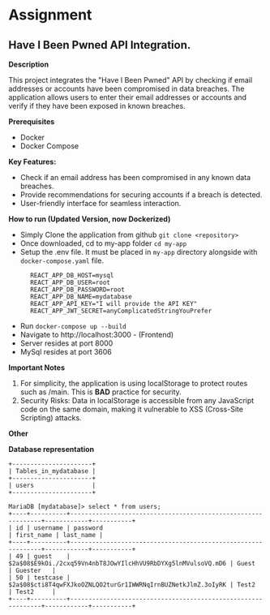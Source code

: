 # Assignment
## Have I Been Pwned API Integration.

**Description**

This project integrates the "Have I Been Pwned" API by checking if email addresses or accounts have been compromised in data breaches. The application allows users to enter their email addresses or accounts and verify if they have been exposed in known breaches. 

**Prerequisites**
* Docker
* Docker Compose

**Key Features:**
* Check if an email address has been compromised in any known data breaches.
* Provide recommendations for securing accounts if a breach is detected.
* User-friendly interface for seamless interaction.

**How to run (Updated Version, now Dockerized)**
* Simply Clone the application from github  ```git clone <repository>```
* Once downloaded, cd to my-app folder ```cd my-app```
* Setup the .env file. It must be placed in ```my-app``` directory alongside with ```docker-compose.yaml``` file.

```
      REACT_APP_DB_HOST=mysql
      REACT_APP_DB_USER=root
      REACT_APP_DB_PASSWORD=root
      REACT_APP_DB_NAME=mydatabase
      REACT_APP_API_KEY="I will provide the API KEY"
      REACT_APP_JWT_SECRET=anyComplicatedStringYouPrefer
```
  
* Run ```docker-compose up --build```
* Navigate to http://localhost:3000 - (Frontend)
* Server resides at port 8000
* MySql resides at port 3606

**Important Notes**
1. For simplicity, the application is using localStorage to protect routes such as /main. This is **BAD** practice for security.
2. Security Risks: Data in localStorage is accessible from any JavaScript code on the same domain, making it vulnerable to XSS (Cross-Site Scripting) attacks.

**Other**

**Database representation**

 ```
 +----------------------+
| Tables_in_mydatabase | 
+----------------------+ 
| users                | 
+----------------------+
```

```
MariaDB [mydatabase]> select * from users;
+----+----------+--------------------------------------------------------------+------------+-----------+
| id | username | password                                                     | first_name | last_name |
+----+----------+--------------------------------------------------------------+------------+-----------+
| 49 | guest    | $2a$08$E9kOi./2cxq59Vn4nbT8JOwYIlcHhVU9RbDYXg5lnMVulsoVQ.mD6 | Guest      | Guester   |
| 50 | testcase | $2a$08$cti8T4qwFXJkoOZNLQO2turGr1IWWRNqIrnBUZNetkJlmZ.3oIyRK | Test2      | Test2     |
+----+----------+--------------------------------------------------------------+------------+-----------+

```



